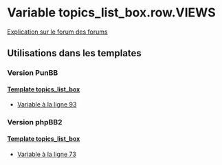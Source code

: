 # Variable topics_list_box.row.VIEWS
[Explication sur le forum des forums](http://forum.forumactif.com/t294113-listing-des-variables#topics_list_box.row.VIEWS)
## Utilisations dans les templates
### Version PunBB
#### [Template topics_list_box](punbb/topics_list_box.md)
* [Variable à la ligne 93](../punbb/topics_list_box.tpl#L93)
### Version phpBB2
#### [Template topics_list_box](subsilver/topics_list_box.md)
* [Variable à la ligne 73](../subsilver/topics_list_box.tpl#L73)